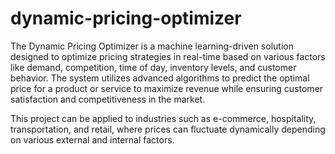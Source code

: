 # dynamic-pricing-optimizer
The Dynamic Pricing Optimizer is a machine learning-driven solution designed to optimize pricing strategies in real-time based on various factors like demand, competition, time of day, inventory levels, and customer behavior. The system utilizes advanced algorithms to predict the optimal price for a product or service to maximize revenue while ensuring customer satisfaction and competitiveness in the market.

This project can be applied to industries such as e-commerce, hospitality, transportation, and retail, where prices can fluctuate dynamically depending on various external and internal factors.
